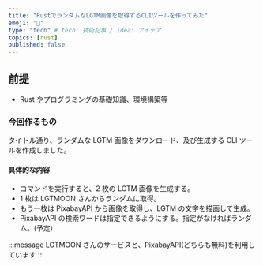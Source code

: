 ```yaml
---
title: "RustでランダムなLGTM画像を取得するCLIツールを作ってみた"
emoji: "🥴"
type: "tech" # tech: 技術記事 / idea: アイデア
topics: [rust]
published: false
---
```


## 前提

- Rust やプログラミングの基礎知識、環境構築等

### 今回作るもの

タイトル通り、ランダムな LGTM 画像をダウンロード、及び生成する CLI ツールを作成しました。

#### 具体的な内容

- コマンドを実行すると、2 枚の LGTM 画像を生成する。
- 1 枚は LGTMOON さんからランダムに取得。
- もう一枚は PixabayAPI から画像を取得し、LGTM の文字を描画して生成。
- PixabayAPI の検索ワードは指定できるようにする。指定がなければランダム。(予定)

:::message
LGTMOON さんのサービスと、PixabayAPI(どちらも無料)を利用しています
:::
